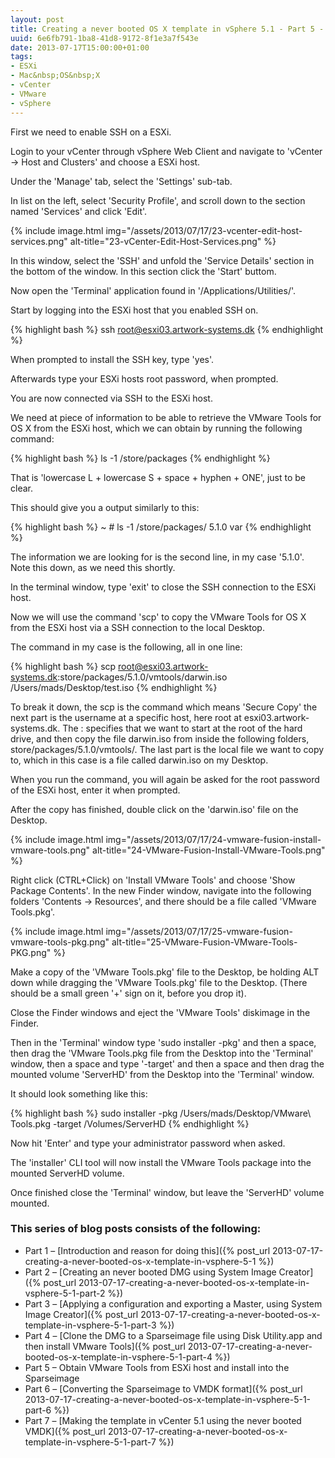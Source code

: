 ```yaml
---
layout: post
title: Creating a never booted OS X template in vSphere 5.1 - Part 5 - Obtain VMware Tools from ESXi host and install into the Sparseimage
uuid: 6e6fb791-1ba8-41d8-9172-8f1e3a7f543e
date: 2013-07-17T15:00:00+01:00
tags:
- ESXi
- Mac&nbsp;OS&nbsp;X
- vCenter
- VMware
- vSphere
---
```

First we need to enable SSH on a ESXi.

Login to your vCenter through vSphere Web Client and navigate to 'vCenter -&gt; Host and Clusters' and choose a ESXi host.

Under the 'Manage' tab, select the 'Settings' sub-tab.

In list on the left, select 'Security Profile', and scroll down to the section named 'Services' and click 'Edit'<!--break-->.

{% include image.html img="/assets/2013/07/17/23-vcenter-edit-host-services.png" alt-title="23-vCenter-Edit-Host-Services.png" %}

In this window, select the 'SSH' and unfold the 'Service Details' section in the bottom of the window. In this section click the 'Start' buttom.

Now open the 'Terminal' application found in '/Applications/Utilities/'.

Start by logging into the ESXi host that you enabled SSH on.

{% highlight bash %}
ssh root@esxi03.artwork-systems.dk
{% endhighlight %}

When prompted to install the SSH key, type 'yes'.

Afterwards type your ESXi hosts root password, when prompted.

You are now connected via SSH to the ESXi host.

We need at piece of information to be able to retrieve the VMware Tools for OS X from the ESXi host, which we can obtain by running the following command:

{% highlight bash %}
ls -1 /store/packages
{% endhighlight %}

That is 'lowercase L + lowercase S + space + hyphen + ONE', just to be clear.

This should give you a output similarly to this:

{% highlight bash %}
~ # ls -1 /store/packages/
5.1.0
var
{% endhighlight %}

The information we are looking for is the second line, in my case '5.1.0'. Note this down, as we need this shortly.

In the terminal window, type 'exit' to close the SSH connection to the ESXi host.

Now we will use the command 'scp' to copy the VMware Tools for OS X from the ESXi host via a SSH connection to the local Desktop.

The command in my case is the following, all in one line:

{% highlight bash %}
scp root@esxi03.artwork-systems.dk:store/packages/5.1.0/vmtools/darwin.iso /Users/mads/Desktop/test.iso
{% endhighlight %}

To break it down, the scp is the command which means 'Secure Copy' the next part is the username at a specific host, here root at esxi03.artwork-systems.dk. The : specifies that we want to start at the root of the hard drive, and then copy the file darwin.iso from inside the following folders, store/packages/5.1.0/vmtools/. The last part is the local file we want to copy to, which in this case is a file called darwin.iso on my Desktop.

When you run the command, you will again be asked for the root password of the ESXi host, enter it when prompted.

After the copy has finished, double click on the 'darwin.iso' file on the Desktop.

{% include image.html img="/assets/2013/07/17/24-vmware-fusion-install-vmware-tools.png" alt-title="24-VMware-Fusion-Install-VMware-Tools.png" %}

Right click (CTRL+Click) on 'Install VMware Tools' and choose 'Show Package Contents'. In the new Finder window, navigate into the following folders 'Contents -&gt; Resources', and there should be a file called 'VMware Tools.pkg'.

{% include image.html img="/assets/2013/07/17/25-vmware-fusion-vmware-tools-pkg.png" alt-title="25-VMware-Fusion-VMware-Tools-PKG.png" %}

Make a copy of the 'VMware Tools.pkg' file to the Desktop, be holding ALT down while dragging the 'VMware Tools.pkg' file to the Desktop. (There should be a small green '+' sign on it, before you drop it).

Close the Finder windows and eject the 'VMware Tools' diskimage in the Finder.

Then in the 'Terminal' window type 'sudo installer -pkg' and then a space, then drag the 'VMware Tools.pkg file from the Desktop into the 'Terminal' window, then a space and type '-target' and then a space and then drag the mounted volume 'ServerHD' from the Desktop into the 'Terminal' window.

It should look something like this:

{% highlight bash %}
sudo installer -pkg /Users/mads/Desktop/VMware\ Tools.pkg -target /Volumes/ServerHD
{% endhighlight %}

Now hit 'Enter' and type your administrator password when asked.

The 'installer' CLI tool will now install the VMware Tools package into the mounted ServerHD volume.

Once finished close the 'Terminal' window, but leave the 'ServerHD' volume mounted.

### This series of blog posts consists of the following:

* Part 1 – [Introduction and reason for doing this]({% post_url 2013-07-17-creating-a-never-booted-os-x-template-in-vsphere-5-1 %})
* Part 2 – [Creating an never booted DMG using System Image Creator]({% post_url 2013-07-17-creating-a-never-booted-os-x-template-in-vsphere-5-1-part-2 %})
* Part 3 – [Applying a configuration and exporting a Master, using System Image Creator]({% post_url 2013-07-17-creating-a-never-booted-os-x-template-in-vsphere-5-1-part-3 %})
* Part 4 – [Clone the DMG to a Sparseimage file using Disk Utility.app and then install VMware Tools]({% post_url 2013-07-17-creating-a-never-booted-os-x-template-in-vsphere-5-1-part-4 %})
* Part 5 – Obtain VMware Tools from ESXi host and install into the Sparseimage
* Part 6 – [Converting the Sparseimage to VMDK format]({% post_url 2013-07-17-creating-a-never-booted-os-x-template-in-vsphere-5-1-part-6 %})
* Part 7 – [Making the template in vCenter 5.1 using the never booted VMDK]({% post_url 2013-07-17-creating-a-never-booted-os-x-template-in-vsphere-5-1-part-7 %})
